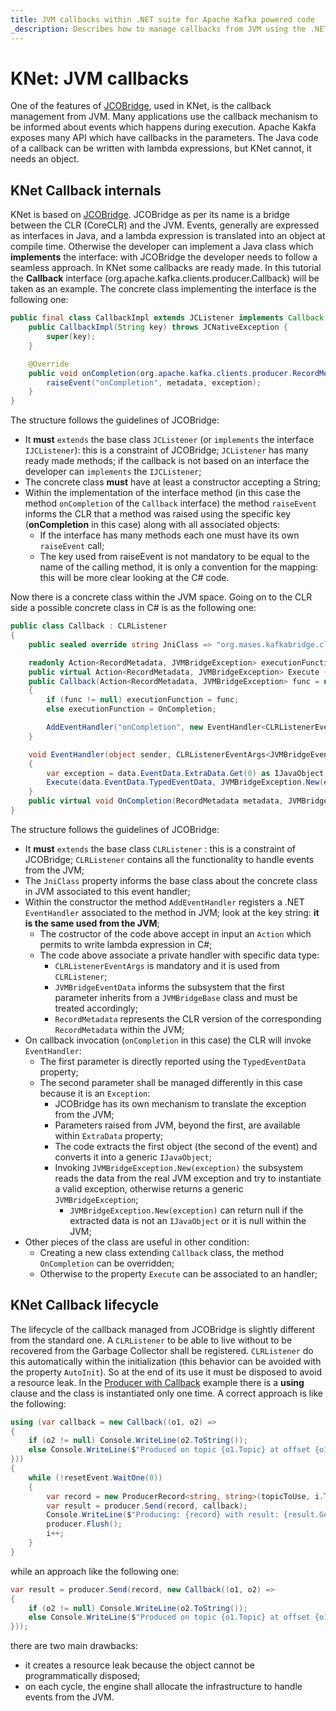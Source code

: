 ```yaml
---
title: JVM callbacks within .NET suite for Apache Kafka powered code
_description: Describes how to manage callbacks from JVM using the .NET suite for Apache Kafka
---
```


# KNet: JVM callbacks

One of the features of [JCOBridge](https://www.jcobridge.com/), used in KNet, is the callback management from JVM.
Many applications use the callback mechanism to be informed about events which happens during execution.
Apache Kakfa exposes many API which have callbacks in the parameters.
The Java code of a callback can be written with lambda expressions, but KNet cannot, it needs an object.

## KNet Callback internals

KNet is based on [JCOBridge](https://www.jcobridge.com/). JCOBridge as per its name is a bridge between the CLR (CoreCLR) and the JVM.
Events, generally are expressed as interfaces in Java, and a lambda expression is translated into an object at compile time. Otherwise the developer can implement a Java class which **implements** the interface: with JCOBridge the developer needs to follow a seamless approach.
In KNet some callbacks are ready made. In this tutorial the **Callback** interface (org.apache.kafka.clients.producer.Callback) will be taken as an example.
The concrete class implementing the interface is the following one:

```java
public final class CallbackImpl extends JCListener implements Callback {
    public CallbackImpl(String key) throws JCNativeException {
        super(key);
    }

    @Override
    public void onCompletion(org.apache.kafka.clients.producer.RecordMetadata metadata, Exception exception) {
        raiseEvent("onCompletion", metadata, exception);
    }
}
```

The structure follows the guidelines of JCOBridge:
* It **must** `extends` the base class `JCListener` (or `implements` the interface `IJCListener`): this is a constraint of JCOBridge; `JCListener` has many ready made methods; if the callback is not based on an interface the developer can `implements` the `IJCListener`;
* The concrete class **must** have at least a constructor accepting a String;
* Within the implementation of the interface method (in this case the method `onCompletion` of the `Callback` interface) the method `raiseEvent` informs the CLR that a method was raised using the specific key (**onCompletion** in this case) along with all associated objects:
  * If the interface has many methods each one must have its own `raiseEvent` call;
  * The key used from raiseEvent is not mandatory to be equal to the name of the calling method, it is only a convention for the mapping: this will be more clear looking at the C# code.

Now there is a concrete class within the JVM space. 
Going on to the CLR side a possible concrete class in C# is as the following one:

```c#
public class Callback : CLRListener
{
	public sealed override string JniClass => "org.mases.kafkabridge.clients.producer.CallbackImpl";

	readonly Action<RecordMetadata, JVMBridgeException> executionFunction = null;
	public virtual Action<RecordMetadata, JVMBridgeException> Execute { get { return executionFunction; } }
	public Callback(Action<RecordMetadata, JVMBridgeException> func = null)
	{
		if (func != null) executionFunction = func;
		else executionFunction = OnCompletion;

		AddEventHandler("onCompletion", new EventHandler<CLRListenerEventArgs<JVMBridgeEventData<RecordMetadata>>>(EventHandler));
	}

	void EventHandler(object sender, CLRListenerEventArgs<JVMBridgeEventData<RecordMetadata>> data)
	{
		var exception = data.EventData.ExtraData.Get(0) as IJavaObject;
		Execute(data.EventData.TypedEventData, JVMBridgeException.New(exception));
	}
	public virtual void OnCompletion(RecordMetadata metadata, JVMBridgeException exception) { }
}
```

The structure follows the guidelines of JCOBridge:
* It **must** `extends` the base class `CLRListener` : this is a constraint of JCOBridge; `CLRListener` contains all the functionality to handle events from the JVM;
* The `JniClass` property informs the base class about the concrete class in JVM associated to this event handler;
* Within the constructor the method `AddEventHandler` registers a .NET `EventHandler` associated to the method in JVM; look at the key string: **it is the same used from the JVM**;
  * The costructor of the code above accept in input an `Action` which permits to write lambda expression in C#;
  * The code above associate a private handler with specific data type:
    * `CLRListenerEventArgs` is mandatory and it is used from `CLRListener`;
    * `JVMBridgeEventData` informs the subsystem that the first parameter inherits from a `JVMBridgeBase` class and must be treated accordingly;
    * `RecordMetadata` represents the CLR version of the corresponding `RecordMetadata` within the JVM;
* On callback invocation (`onCompletion` in this case) the CLR will invoke `EventHandler`:
  * The first parameter is directly reported using the `TypedEventData` property;
  * The second parameter shall be managed differently in this case because it is an `Exception`:
    * JCOBridge has its own mechanism to translate the exception from the JVM;
	* Parameters raised from JVM, beyond the first, are available within `ExtraData` property;
	* The code extracts the first object (the second of the event) and converts it into a generic `IJavaObject`;
	* Invoking `JVMBridgeException.New(exception)` the subsystem reads the data from the real JVM exception and try to instantiate a valid exception, otherwise returns a generic `JVMBridgeException`;
	  * `JVMBridgeException.New(exception)` can return null if the extracted data is not an `IJavaObject` or it is null within the JVM;
* Other pieces of the class are useful in other condition:
  * Creating a new class extending `Callback` class, the method `OnCompletion` can be overridden;
  * Otherwise to the property `Execute` can be associated to an handler;
    	
## KNet Callback lifecycle

The lifecycle of the callback managed from JCOBridge is slightly different from the standard one.
A `CLRListener` to be able to live without to be recovered from the Garbage Collector shall be registered. `CLRListener` do this automatically within the initialization (this behavior can be avoided with the property `AutoInit`).
So at the end of its use it must be disposed to avoid a resource leak. In the [Producer with Callback](usage.md) example there is a **using** clause and the class is instantiated only one time.
A correct approach is like the following:

```c#
using (var callback = new Callback((o1, o2) =>
{
	if (o2 != null) Console.WriteLine(o2.ToString());
	else Console.WriteLine($"Produced on topic {o1.Topic} at offset {o1.Offset}");
}))
{
	while (!resetEvent.WaitOne(0))
	{
		var record = new ProducerRecord<string, string>(topicToUse, i.ToString(), i.ToString());
		var result = producer.Send(record, callback);
		Console.WriteLine($"Producing: {record} with result: {result.Get()}");
		producer.Flush();
		i++;
	}
}
```

while an approach like the following one: 

```c#
var result = producer.Send(record, new Callback((o1, o2) =>
{
	if (o2 != null) Console.WriteLine(o2.ToString());
	else Console.WriteLine($"Produced on topic {o1.Topic} at offset {o1.Offset}");
}));
```

there are two main drawbacks:
* it creates a resource leak because the object cannot be programmatically disposed;
* on each cycle, the engine shall allocate the infrastructure to handle events from the JVM.


 